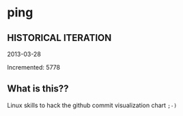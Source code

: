 # ping

## HISTORICAL ITERATION
2013-03-28

Incremented: 5778

## What is this?? 
Linux skills to hack the github commit visualization chart `;-)`
